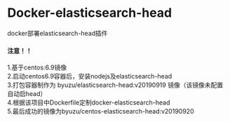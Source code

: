 # Docker-elasticsearch-head
docker部署elasticsearch-head插件
#### 注意！！
1.基于centos:6.9镜像  
2.启动centos6.9容器后，安装nodejs及elasticsearch-head  
3.打包容器制作为 byuzu/elasticsearch-head:v20190919 镜像（该镜像未配置自动启head）  
4.根据该项目中Dockerfile定制docker-elasticsearch-head  
5.最后成功的镜像为byuzu/centos-elasticsearch-head:v20190920
